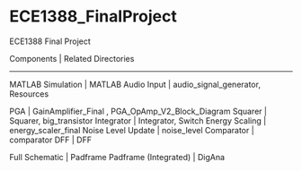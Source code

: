 # ECE1388_FinalProject
ECE1388 Final Project

Components                |   Related Directories
_______________________________________________________________________________________________________________________

MATLAB Simulation         |   MATLAB
Audio Input               |   audio_signal_generator, Resources

PGA                       |   GainAmplifier_Final , PGA_OpAmp_V2_Block_Diagram
Squarer                   |   Squarer, big_transistor
Integrator                |   Integrator, Switch
Energy Scaling            |   energy_scaler_final
Noise Level Update        |   noise_level
Comparator                |   comparator
DFF                       |   DFF

Full Schematic            |   Padframe
Padframe (Integrated)     |   DigAna


